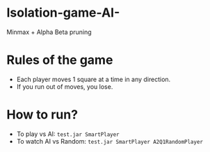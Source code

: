 # Isolation-game-AI-
Minmax + Alpha Beta pruning

# Rules of the game
* Each player moves 1 square at a time in any direction.
* If you run out of moves, you lose.

# How to run?
* To play vs AI: `test.jar SmartPlayer`
* To watch AI vs Random: `test.jar SmartPlayer A2Q1RandomPlayer`